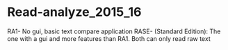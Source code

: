# Read-analyze_2015_16

RA1- No gui, basic text compare application
RASE- (Standard Edition): The one with a gui and more features than RA1.
Both can only read raw text
